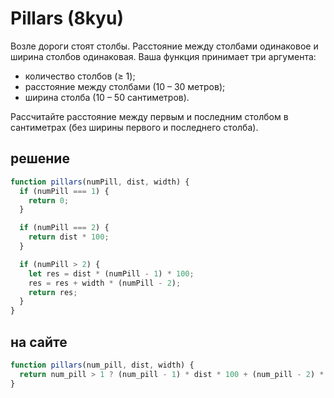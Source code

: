 # Pillars (8kyu)

Возле дороги стоят столбы. Расстояние между столбами одинаковое и ширина столбов одинаковая. Ваша функция принимает три аргумента:

- количество столбов (≥ 1);
- расстояние между столбами (10 – 30 метров);
- ширина столба (10 – 50 сантиметров).

Рассчитайте расстояние между первым и последним столбом в сантиметрах (без ширины первого и последнего столба).

## решение

```js
function pillars(numPill, dist, width) {
  if (numPill === 1) {
    return 0;
  }

  if (numPill === 2) {
    return dist * 100;
  }

  if (numPill > 2) {
    let res = dist * (numPill - 1) * 100;
    res = res + width * (numPill - 2);
    return res;
  }
}
```

## на сайте

```js
function pillars(num_pill, dist, width) {
  return num_pill > 1 ? (num_pill - 1) * dist * 100 + (num_pill - 2) * width : 0;
}
```
